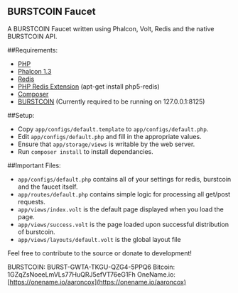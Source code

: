 BURSTCOIN Faucet
---

A BURSTCOIN Faucet written using Phalcon, Volt, Redis and the native BURSTCOIN API.

##Requirements:
- [PHP](http://php.net)
- [Phalcon 1.3](http://phalconphp.com/en/)
- [Redis](http://redis.io/)
- [PHP Redis Extension](https://packages.debian.org/sid/php5-redis) (apt-get install php5-redis)
- [Composer](https://getcomposer.org/)
- [BURSTCOIN](http://burstcoin.info/) (Currently required to be running on 127.0.0.1:8125)

##Setup:
- Copy `app/configs/default.template` to `app/configs/default.php`.
- Edit `app/configs/default.php` and fill in the appropriate values.
- Ensure that `app/storage/views` is writable by the web server.
- Run `composer install` to install dependancies.

##Important Files:
- `app/configs/default.php` contains all of your settings for redis, burstcoin and the faucet itself.
- `app/routes/default.php` contains simple logic for processing all get/post requests.
- `app/views/index.volt` is the default page displayed when you load the page.
- `app/views/success.volt` is the page loaded upon successful distribution of burstcoin.
- `app/views/layouts/default.volt` is the global layout file

Feel free to contribute to the source or donate to development!

BURSTCOIN: BURST-GWTA-TKGU-QZG4-5PPQ6
Bitcoin: 1GZqZsNoeeLmVLs77HuQRJ5efVT76eG1Fh
OneName.io: [https://onename.io/aaroncox](https://onename.io/aaroncox)